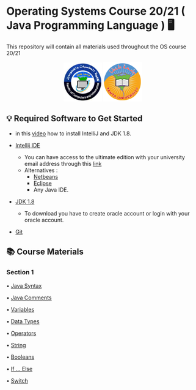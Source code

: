 # Operating Systems Course 20/21 ( Java Programming Language ) 🖥
This repository will contain all materials used throughout the OS course 20/21
<p align="center">
 <a href="https://ci.tanta.edu.eg/" target="_blank"><img src="assets/fci_tanta_uni.jpg" width="100" title="FCI Tanta University Logo"></a>  <a href="https://www.tanta.edu.eg/" target="_blank"><img src="assets/university_logo.png" width="100" title="Tanta University Logo"></a>
</p>

## 💡 Required Software to Get Started
- in this [video](https://drive.google.com/file/d/1zDKzrZX2a3HYB4MDeTvZC7ozmcvGJu6p/view?usp=sharing
) how to install IntelliJ and JDK 1.8. 
- [Intellij IDE](https://www.jetbrains.com/idea/) 
    - You can have access to the ultimate edition with your university email address through this [link](https://www.jetbrains.com/community/education/#students)
    - Alternatives :
        - [Netbeans ](https://netbeans.org/)
        - [Eclipse](https://www.eclipse.org/ide/)
        - Any Java IDE.
 
- [JDK 1.8](https://www.oracle.com/java/technologies/javase/javase-jdk8-downloads.html?fbclid=IwAR3_mq578KdKeF4Y5qo8FV59ebIIXZWqvf7ywzQTegUjUU9IrYugj_ZofgA) 
    - To download you have to create oracle account or login with your oracle account.
    
- [Git](https://git-scm.com/)

## 📚 Course Materials

### Section 1

• [Java Syntax](https://www.w3schools.com/java/java_syntax.asp)

• [Java Comments](https://www.w3schools.com/java/java_comments.asp)

• [Variables](https://www.w3schools.com/java/java_variables.asp)

• [Data Types](https://www.w3schools.com/java/java_data_types.asp)

• [Operators](https://www.w3schools.com/java/java_operators.asp)

• [String](https://www.w3schools.com/java/java_strings.asp)

• [Booleans](https://www.w3schools.com/java/java_booleans.asp)

• [If ... Else](https://www.w3schools.com/java/java_conditions.asp)

• [Switch](https://www.w3schools.com/java/java_switch.asp)


